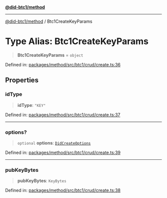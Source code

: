 [**@did-btc1/method**](../README.md)

***

[@did-btc1/method](../globals.md) / Btc1CreateKeyParams

# Type Alias: Btc1CreateKeyParams

> **Btc1CreateKeyParams** = `object`

Defined in: [packages/method/src/btc1/crud/create.ts:36](https://github.com/dcdpr/did-btc1-js/blob/751aedd75738c26882a2149e644ae32b9e424707/packages/method/src/btc1/crud/create.ts#L36)

## Properties

### idType

> **idType**: `"KEY"`

Defined in: [packages/method/src/btc1/crud/create.ts:37](https://github.com/dcdpr/did-btc1-js/blob/751aedd75738c26882a2149e644ae32b9e424707/packages/method/src/btc1/crud/create.ts#L37)

***

### options?

> `optional` **options**: [`DidCreateOptions`](../interfaces/DidCreateOptions.md)

Defined in: [packages/method/src/btc1/crud/create.ts:39](https://github.com/dcdpr/did-btc1-js/blob/751aedd75738c26882a2149e644ae32b9e424707/packages/method/src/btc1/crud/create.ts#L39)

***

### pubKeyBytes

> **pubKeyBytes**: `KeyBytes`

Defined in: [packages/method/src/btc1/crud/create.ts:38](https://github.com/dcdpr/did-btc1-js/blob/751aedd75738c26882a2149e644ae32b9e424707/packages/method/src/btc1/crud/create.ts#L38)
